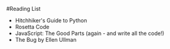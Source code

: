 #Reading List
* Hitchhiker's Guide to Python
* Rosetta Code
* JavaScript: The Good Parts (again - and write all the code!)
* The Bug by Ellen Ullman

